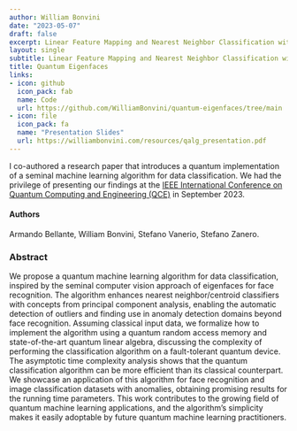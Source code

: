 ```yaml
---
author: William Bonvini
date: "2023-05-07"
draft: false
excerpt: Linear Feature Mapping and Nearest Neighbor Classification with Outlier Detection
layout: single
subtitle: Linear Feature Mapping and Nearest Neighbor Classification with Outlier Detection
title: Quantum Eigenfaces
links:
- icon: github
  icon_pack: fab
  name: Code
  url: https://github.com/WilliamBonvini/quantum-eigenfaces/tree/main
- icon: file
  icon_pack: fa
  name: "Presentation Slides"
  url: https://williambonvini.com/resources/qalg_presentation.pdf
---
```


I co-authored a research paper that introduces a quantum implementation of a seminal machine learning algorithm for data classification. We had the privilege of presenting our findings at the [IEEE International Conference on Quantum Computing and Engineering (QCE)](https://qce.quantum.ieee.org/2023/) in September 2023.

#### Authors
Armando Bellante, William Bonvini, Stefano Vanerio, Stefano Zanero.


### Abstract

We propose a quantum machine learning algorithm for data classification, inspired by the seminal computer vision approach of eigenfaces for face recognition. The algorithm enhances nearest neighbor/centroid
classifiers with concepts from principal component analysis, enabling the automatic detection of outliers
and finding use in anomaly detection domains beyond face recognition. Assuming classical input data, we
formalize how to implement the algorithm using a quantum random access memory and state-of-the-art
quantum linear algebra, discussing the complexity of performing the classification algorithm on a fault-tolerant quantum device. The asymptotic time complexity analysis shows that the quantum classification algorithm can be more efficient than its classical counterpart. We showcase an application of this algorithm for face recognition and image classification datasets with anomalies, obtaining promising results for the running time parameters. This work contributes to the growing field of quantum machine learning applications, and the algorithm’s simplicity makes it easily adoptable by future quantum machine learning practitioners.




